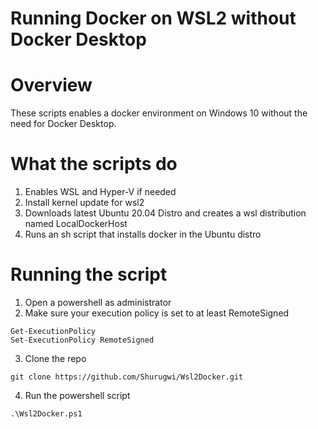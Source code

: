 # Running Docker on WSL2 without Docker Desktop

# Overview
These scripts enables a docker environment on Windows 10 without the need for Docker Desktop.

# What the scripts do
1. Enables WSL and Hyper-V if needed
2. Install kernel update for wsl2
3. Downloads latest Ubuntu 20.04 Distro and creates a wsl distribution named LocalDockerHost
4. Runs an sh script that installs docker in the Ubuntu distro

# Running the script
1. Open a powershell as administrator
2. Make sure your execution policy is set to at least RemoteSigned
```
Get-ExecutionPolicy
Set-ExecutionPolicy RemoteSigned
```
3. Clone the repo
```
git clone https://github.com/Shurugwi/Wsl2Docker.git
```
4. Run the powershell script
```
.\Wsl2Docker.ps1
```
